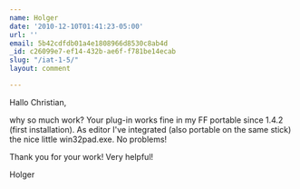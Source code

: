 ```yaml
---
name: Holger
date: '2010-12-10T01:41:23-05:00'
url: ''
email: 5b42cdfdb01a4e1808966d8530c8ab4d
_id: c26099e7-ef14-432b-ae6f-f781be14ecab
slug: "/iat-1-5/"
layout: comment

---
```


Hallo Christian,

why so much work? Your plug-in works fine in my FF portable since 1.4.2
(first installation). As editor I've integrated (also portable on the same
stick) the nice little win32pad.exe. No problems!

Thank you for your work! Very helpful!

Holger
